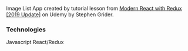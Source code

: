 Image List App created by tutorial lesson from [Modern React with Redux [2019 Update]](https://www.udemy.com/react-redux/) on Udemy by Stephen Grider.

### Technologies
Javascript 
React/Redux
